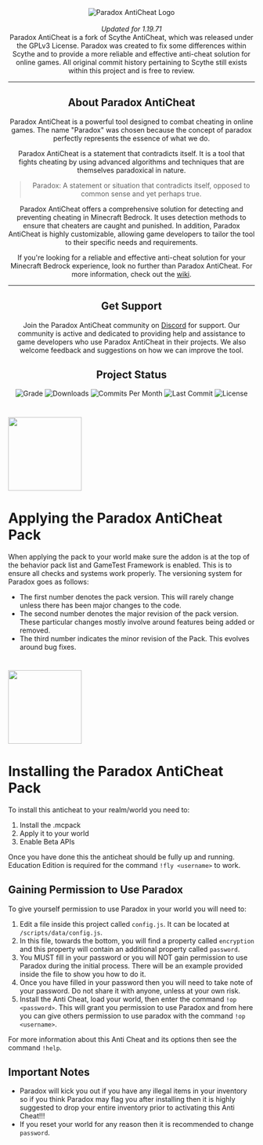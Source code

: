 <div align="center">
  <img src="https://i.imgur.com/ZS38i7c.png" alt="Paradox AntiCheat Logo">
  <br><br>
  <div>
    <em>Updated for 1.19.71</em>
    <br>
    Paradox AntiCheat is a fork of Scythe AntiCheat, which was released under the GPLv3 License. Paradox was created to fix some differences within Scythe and to provide a more reliable and effective anti-cheat solution for online games. All original commit history pertaining to Scythe still exists within this project and is free to review.
  </div>
</div>
<hr>
<div align="center">
  <h2>About Paradox AntiCheat</h2>
  <p>Paradox AntiCheat is a powerful tool designed to combat cheating in online games. The name "Paradox" was chosen because the concept of paradox perfectly represents the essence of what we do.</p>
  <p>Paradox AntiCheat is a statement that contradicts itself. It is a tool that fights cheating by using advanced algorithms and techniques that are themselves paradoxical in nature.</p>
  <blockquote>
    <p>Paradox: A statement or situation that contradicts itself, opposed to common sense and yet perhaps true.</p>
  </blockquote>
  <p>Paradox AntiCheat offers a comprehensive solution for detecting and preventing cheating in Minecraft Bedrock. It uses detection methods to ensure that cheaters are caught and punished. In addition, Paradox AntiCheat is highly customizable, allowing game developers to tailor the tool to their specific needs and requirements.</p>
  <p>If you're looking for a reliable and effective anti-cheat solution for your Minecraft Bedrock experience, look no further than Paradox AntiCheat. For more information, check out the <a href="https://github.com/Pete9xi/Paradox_AntiCheat/wiki">wiki</a>.</p>
</div>
<hr>
<div align="center">
  <h2>Get Support</h2>
  <p>Join the Paradox AntiCheat community on <a href="https://discord.gg/qVd53N2xhq">Discord</a> for support. Our community is active and dedicated to providing help and assistance to game developers who use Paradox AntiCheat in their projects. We also welcome feedback and suggestions on how we can improve the tool.</p>
</div>

<div align="center">
  <h2>Project Status</h2>
  <img src="https://www.codefactor.io/repository/github/pete9xi/paradox_anticheat/badge/main" alt="Grade">
  <img src="https://img.shields.io/github/downloads/Pete9xi/Paradox_AntiCheat/total?style=plastic&logo=appveyor" alt="Downloads">
  <img src="https://img.shields.io/github/commit-activity/m/Pete9xi/Paradox_AntiCheat?style=plastic&logo=appveyor" alt="Commits Per Month">
  <img src="https://img.shields.io/github/last-commit/Pete9xi/Paradox_AntiCheat?style=plastic&logo=appveyor" alt="Last Commit">
  <img src="https://img.shields.io/github/license/Visual1mpact/Paradox_AntiCheat?style=plastic&logo=appveyor" alt="License">
</div>

  
<h1><img src="https://i.imgur.com/5W2YXCD.png" border="0" width="150"></h1>
<h1>Applying the Paradox AntiCheat Pack</h1>
<p>When applying the pack to your world make sure the addon is at the top of the behavior pack list and GameTest Framework is enabled. This is to ensure all checks and systems work properly. The versioning system for Paradox goes as follows:</p>
<ul>
  <li>The first number denotes the pack version. This will rarely change unless there has been major changes to the code.</li>
  <li>The second number denotes the major revision of the pack version. These particular changes mostly involve around features being added or removed.</li>
  <li>The third number indicates the minor revision of the Pack. This evolves around bug fixes.</li>
</ul>

<h1><img src="https://i.imgur.com/AXWmBA3.png" border="0" width="150"></h1>
<h1>Installing the Paradox AntiCheat Pack</h1>
<p>To install this anticheat to your realm/world you need to:</p>
<ol>
  <li>Install the .mcpack</li>
  <li>Apply it to your world</li>
  <li>Enable Beta APIs</li>
</ol>
<p>Once you have done this the anticheat should be fully up and running. Education Edition is required for the command <code>!fly &lt;username&gt;</code> to work.</p>

<h2>Gaining Permission to Use Paradox</h2>
<p>To give yourself permission to use Paradox in your world you will need to:</p>
<ol>
  <li>Edit a file inside this project called <code>config.js</code>. It can be located at <code>/scripts/data/config.js</code>.</li>
  <li>In this file, towards the bottom, you will find a property called <code>encryption</code> and this property will contain an additional property called <code>password</code>.</li>
  <li>You MUST fill in your password or you will NOT gain permission to use Paradox during the initial process. There will be an example provided inside the file to show you how to do it.</li>
  <li>Once you have filled in your password then you will need to take note of your password. Do not share it with anyone, unless at your own risk.</li>
  <li>Install the Anti Cheat, load your world, then enter the command <code>!op &lt;password&gt;</code>. This will grant you permission to use Paradox and from here you can give others permission to use paradox with the command <code>!op &lt;username&gt;</code>.</li>
</ol>
<p>For more information about this Anti Cheat and its options then see the command <code>!help</code>.</p>

<h2>Important Notes</h2>
<ul>
  <li>Paradox will kick you out if you have any illegal items in your inventory so if you think Paradox may flag you after installing then it is highly suggested to drop your entire inventory prior to activating this Anti Cheat!!!</li>
  <li>If you reset your world for any reason then it is recommended to change <code>password</code>.</li>
</ul>

